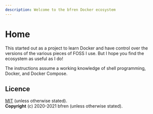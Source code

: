 ```yaml
---
description: Welcome to the bfren Docker ecosystem
---
```


# Home

This started out as a project to learn Docker and have control over the versions of the various pieces of FOSS I use.  But I hope you find the ecosystem as useful as I do!

The instructions assume a working knowledge of shell programming, Docker, and Docker Compose.

## Licence

[MIT](https://mit.bfren.dev/2020) \(unless otherwise stated\).  
**Copyright** \(c\) 2020-2021 bfren \(unless otherwise stated\).

